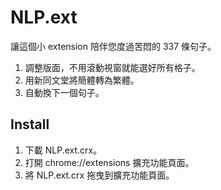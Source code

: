 NLP.ext
=======

讓這個小 extension 陪伴您度過苦悶的 337 條句子。

1. 調整版面，不用滾動視窗就能選好所有格子。
2. 用新同文堂將簡體轉為繁體。
3. 自動換下一個句子。

Install
-------
1. 下載 NLP.ext.crx。
2. 打開 chrome://extensions 擴充功能頁面。
3. 將 NLP.ext.crx 拖曳到擴充功能頁面。